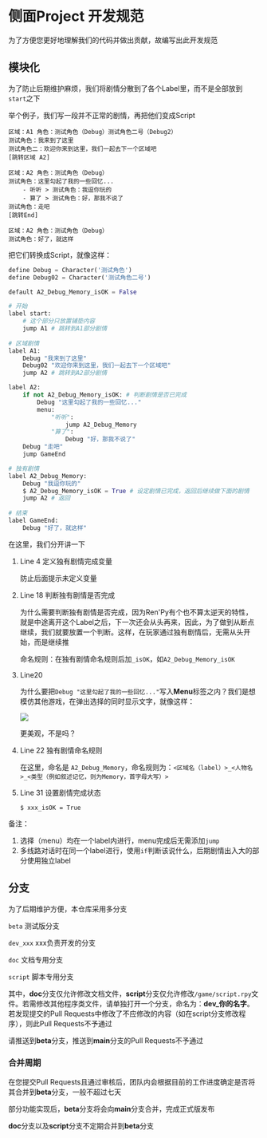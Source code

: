 # 侧面Project 开发规范

为了方便您更好地理解我们的代码并做出贡献，故编写出此开发规范

## 模块化

为了防止后期维护麻烦，我们将剧情分散到了各个Label里，而不是全部放到`start`之下

举个例子，我们写一段并不正常的剧情，再把他们变成Script

```
区域：A1 角色：测试角色（Debug）测试角色二号（Debug2）
测试角色：我来到了这里
测试角色二：欢迎你来到这里，我们一起去下一个区域吧
[跳转区域 A2]

区域：A2 角色：测试角色（Debug）
测试角色：这里勾起了我的一些回忆...
	- 听听 > 测试角色：我逗你玩的
	- 算了 > 测试角色：好，那我不说了
测试角色：走吧
[跳转End]

区域：A2 角色：测试角色（Debug）
测试角色：好了，就这样
```

把它们转换成Script，就像这样：

```python
define Debug = Character('测试角色')
define Debug02 = Character('测试角色二号')

default A2_Debug_Memory_isOK = False

# 开始
label start:
    # 这个部分只放置铺垫内容
    jump A1 # 跳转到A1部分剧情
  
# 区域剧情
label A1:
    Debug "我来到了这里"
    Debug02 "欢迎你来到这里，我们一起去下一个区域吧"
    jump A2 # 跳转到A2部分剧情

label A2:
    if not A2_Debug_Memory_isOK: # 判断剧情是否已完成
        Debug "这里勾起了我的一些回忆..."
        menu:
            "听听":
                jump A2_Debug_Memory
            "算了":
                Debug "好，那我不说了"
    Debug "走吧"
    jump GameEnd

# 独有剧情
label A2_Debug_Memory:
    Debug "我逗你玩的"
    $ A2_Debug_Memory_isOK = True # 设定剧情已完成，返回后继续做下面的剧情
    jump A2 # 返回
 
# 结束
label GameEnd:
    Debug "好了，就这样"
```

在这里，我们分开讲一下

1. Line 4 定义独有剧情完成变量

   防止后面提示未定义变量

2. Line 18 判断独有剧情是否完成

   为什么需要判断独有剧情是否完成，因为Ren'Py有个也不算太逆天的特性，就是中途离开这个Label之后，下一次还会从头再来，因此，为了做到从断点继续，我们就要放置一个判断。这样，在玩家通过独有剧情后，无需从头开始，而是继续推

   命名规则：在独有剧情命名规则后加`_isOK`，如`A2_Debug_Memory_isOK`

3. Line20

   为什么要把`Debug "这里勾起了我的一些回忆..."`写入**Menu**标签之内？我们是想模仿其他游戏，在弹出选择的同时显示文字，就像这样：

   ![](https://s3.bmp.ovh/imgs/2024/07/27/46bb4dd4c1cca5d4.png)

   更美观，不是吗？

4. Line 22 独有剧情命名规则

   在这里，命名是 `A2_Debug_Memory`，命名规则为：`<区域名（label）>_<人物名>_<类型（例如叙述记忆，则为Memory，首字母大写）>`

5. Line 31 设置剧情完成状态

   `$ xxx_isOK = True`

备注：

1. 选择（menu）均在一个label内进行，menu完成后无需添加`jump`
2. 多线路对话时在同一个label进行，使用`if`判断该说什么，后期剧情出入大的部分使用独立label

## 分支

为了后期维护方便，本仓库采用多分支

`beta` 测试版分支

`dev_xxx` xxx负责开发的分支

`doc` 文档专用分支

`script` 脚本专用分支

其中，**doc**分支仅允许修改文档文件，**script**分支仅允许修改`/game/script.rpy`文件。若需修改其他程序类文件，请单独打开一个分支，命名为：**dev_你的名字**。若发现提交的Pull Requests中修改了不应修改的内容（如在script分支修改程序），则此Pull Requests不予通过

请推送到**beta**分支，推送到**main**分支的Pull Requests不予通过

### 合并周期

在您提交Pull Requests且通过审核后，团队内会根据目前的工作进度确定是否将其合并到**beta**分支，一般不超过七天

部分功能实现后，**beta**分支将会向**main**分支合并，完成正式版发布

**doc**分支以及**script**分支不定期合并到**beta**分支
